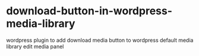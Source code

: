 # download-button-in-wordpress-media-library
wordpress plugin to add download media button to wordpress default media library edit media panel
